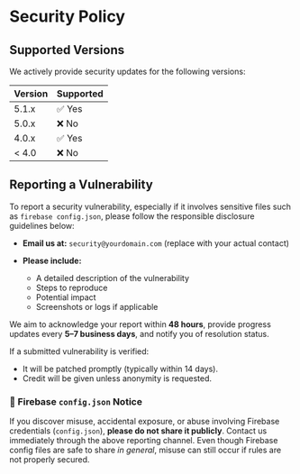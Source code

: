 # Security Policy

## Supported Versions

We actively provide security updates for the following versions:

| Version | Supported |
| ------- | --------- |
| 5.1.x   | ✅ Yes     |
| 5.0.x   | ❌ No      |
| 4.0.x   | ✅ Yes     |
| < 4.0   | ❌ No      |

## Reporting a Vulnerability

To report a security vulnerability, especially if it involves sensitive files such as `firebase config.json`, please follow the responsible disclosure guidelines below:

* **Email us at:** `security@yourdomain.com` (replace with your actual contact)
* **Please include:**

  * A detailed description of the vulnerability
  * Steps to reproduce
  * Potential impact
  * Screenshots or logs if applicable

We aim to acknowledge your report within **48 hours**, provide progress updates every **5–7 business days**, and notify you of resolution status.

If a submitted vulnerability is verified:

* It will be patched promptly (typically within 14 days).
* Credit will be given unless anonymity is requested.

### 🔐 Firebase `config.json` Notice

If you discover misuse, accidental exposure, or abuse involving Firebase credentials (`config.json`), **please do not share it publicly**. Contact us immediately through the above reporting channel. Even though Firebase config files are safe to share *in general*, misuse can still occur if rules are not properly secured.
